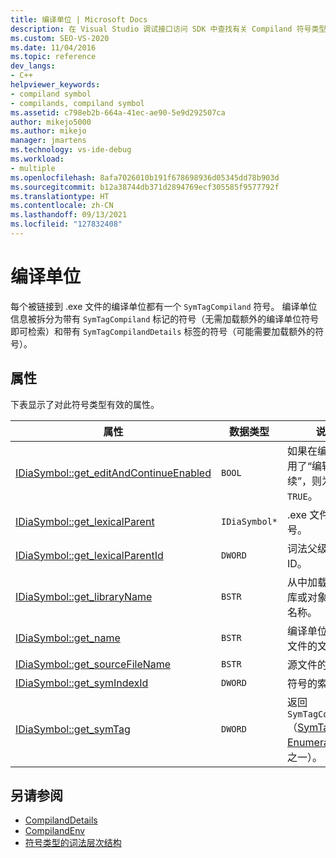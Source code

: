 ```yaml
---
title: 编译单位 | Microsoft Docs
description: 在 Visual Studio 调试接口访问 SDK 中查找有关 Compiland 符号类型 (SymTagCompiland) 的参考信息。
ms.custom: SEO-VS-2020
ms.date: 11/04/2016
ms.topic: reference
dev_langs:
- C++
helpviewer_keywords:
- compiland symbol
- compilands, compiland symbol
ms.assetid: c798eb2b-664a-41ec-ae90-5e9d292507ca
author: mikejo5000
ms.author: mikejo
manager: jmartens
ms.technology: vs-ide-debug
ms.workload:
- multiple
ms.openlocfilehash: 8afa7026010b191f678698936d05345dd78b903d
ms.sourcegitcommit: b12a38744db371d2894769ecf305585f9577792f
ms.translationtype: HT
ms.contentlocale: zh-CN
ms.lasthandoff: 09/13/2021
ms.locfileid: "127832408"
---
```

# <a name="compiland"></a>编译单位
每个被链接到 .exe 文件的编译单位都有一个 `SymTagCompiland` 符号。 编译单位信息被拆分为带有 `SymTagCompiland` 标记的符号（无需加载额外的编译单位符号即可检索）和带有 `SymTagCompilandDetails` 标签的符号（可能需要加载额外的符号）。

## <a name="properties"></a>属性
 下表显示了对此符号类型有效的属性。

|属性|数据类型|说明|
|--------------|---------------|-----------------|
|[IDiaSymbol::get_editAndContinueEnabled](../../debugger/debug-interface-access/idiasymbol-get-editandcontinueenabled.md)|`BOOL`|如果在编译时启用了“编辑并继续”，则为 `TRUE`。|
|[IDiaSymbol::get_lexicalParent](../../debugger/debug-interface-access/idiasymbol-get-lexicalparent.md)|`IDiaSymbol*`|.exe 文件的符号。|
|[IDiaSymbol::get_lexicalParentId](../../debugger/debug-interface-access/idiasymbol-get-lexicalparentid.md)|`DWORD`|词法父级符号的 ID。|
|[IDiaSymbol::get_libraryName](../../debugger/debug-interface-access/idiasymbol-get-libraryname.md)|`BSTR`|从中加载对象的库或对象文件的名称。|
|[IDiaSymbol::get_name](../../debugger/debug-interface-access/idiasymbol-get-name.md)|`BSTR`|编译单位的对象文件的文件名。|
|[IDiaSymbol::get_sourceFileName](../../debugger/debug-interface-access/idiasymbol-get-sourcefilename.md)|`BSTR`|源文件的名称。|
|[IDiaSymbol::get_symIndexId](../../debugger/debug-interface-access/idiasymbol-get-symindexid.md)|`DWORD`|符号的索引 ID。|
|[IDiaSymbol::get_symTag](../../debugger/debug-interface-access/idiasymbol-get-symtag.md)|`DWORD`|返回 `SymTagCompiland`（[SymTagEnum Enumeration](../../debugger/debug-interface-access/symtagenum.md) 值之一）。|

## <a name="see-also"></a>另请参阅
- [CompilandDetails](../../debugger/debug-interface-access/compilanddetails.md)
- [CompilandEnv](../../debugger/debug-interface-access/compilandenv.md)
- [符号类型的词法层次结构](../../debugger/debug-interface-access/lexical-hierarchy-of-symbol-types.md)